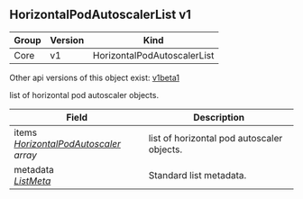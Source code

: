 ## HorizontalPodAutoscalerList v1

Group        | Version     | Kind
------------ | ---------- | -----------
Core | v1 | HorizontalPodAutoscalerList

<aside class="notice">Other api versions of this object exist: <a href="#horizontalpodautoscalerlist-v1beta1">v1beta1</a> </aside>

list of horizontal pod autoscaler objects.



Field        | Description
------------ | -----------
items <br /> *[HorizontalPodAutoscaler](#horizontalpodautoscaler-v1) array*  | list of horizontal pod autoscaler objects.
metadata <br /> *[ListMeta](#listmeta-unversioned)*  | Standard list metadata.

